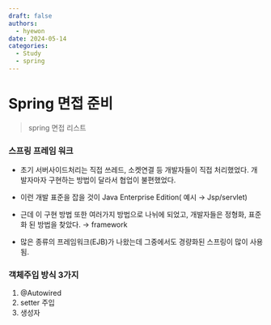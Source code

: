 ```yaml
---
draft: false
authors:
  - hyewon
date: 2024-05-14
categories:
  - Study
  - spring
---
```

# Spring 면접 준비
> spring 면접 리스트
<!-- more -->
### 스프링 프레임 워크
- 초기 서버사이드처리는 직접 쓰레드, 소켓연결 등 개발자들이 직접 처리했었다. 개발자마자 구현하는 방법이 달라서 협업이 불편했었다.

- 이런 개발 표준을 잡을 것이 Java Enterprise Edition( 예시 → Jsp/servlet)

- 근데 이 구현 방법 또한 여러가지 방법으로 나뉘에 되었고, 개발자들은 정형화, 표준화 된 방법을 찾았다. → framework
  
- 많은 종류의 프레임워크(EJB)가 나왔는데 그중에서도 경량화된 스프링이 많이 사용됨.

### 객체주입 방식 3가지

1. @Autowired
2. setter 주입
3. 생성자